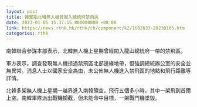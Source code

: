 ```yaml
---
layout: post
title: 韓軍指北韓無人機曾闖入總統府禁飛區
date: 2023-01-05 15:37:15.000000000 +08:00
link: https://news.rthk.hk/rthk/ch/component/k2/1682633-20230105.htm
categories: rthk
---
```


南韓聯合參謀本部表示，北韓無人機上星期曾經闖入龍山總統府一帶的禁飛區。

軍方表示，調查發現無人機掠過禁飛區北部邊緣地帶，但強調總統辦公室的安全並無異常。消息人士以國家安全為由，未公佈無人機進入禁飛區的地點和飛行距離等詳情。

北韓多架無人機上星期一越界進入南韓領空，飛行五個多小時，其中一架飛到首爾上空。南韓軍隊派出戰機攔截，但未能命中目標，一架戰鬥機墜毀。
